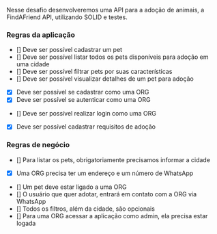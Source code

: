 Nesse desafio desenvolveremos uma API para a adoção de animais, a FindAFriend API, utilizando SOLID e testes.

### Regras da aplicação

- [] Deve ser possível cadastrar um pet
- [] Deve ser possível listar todos os pets disponíveis para adoção em uma cidade
- [] Deve ser possível filtrar pets por suas características
- [] Deve ser possível visualizar detalhes de um pet para adoção
- [x] Deve ser possível se cadastrar como uma ORG
- [x] Deve ser possível se autenticar como uma ORG
- [] Deve ser possível realizar login como uma ORG
- [x] Deve ser possível cadastrar requisitos de adoção

### Regras de negócio

- [] Para listar os pets, obrigatoriamente precisamos informar a cidade
- [x] Uma ORG precisa ter um endereço e um número de WhatsApp
- [] Um pet deve estar ligado a uma ORG
- [] O usuário que quer adotar, entrará em contato com a ORG via WhatsApp
- [] Todos os filtros, além da cidade, são opcionais
- [] Para uma ORG acessar a aplicação como admin, ela precisa estar logada
